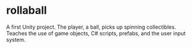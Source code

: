 # rollaball
A first Unity project. The player, a ball, picks up spinning collectibles. Teaches the use of game objects, C# scripts, prefabs, and the user input system.
